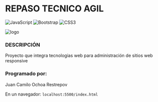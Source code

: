 # REPASO TECNICO AGIL
![JavaScript](https://img.shields.io/badge/javascript-%23323330.svg?style=for-the-badge&logo=javascript&logoColor=%23F7DF1E) 
![Bootstrap](https://img.shields.io/badge/bootstrap-%23563D7C.svg?style=for-the-badge&logo=bootstrap&logoColor=white)
![CSS3](https://img.shields.io/badge/css3-%231572B6.svg?style=for-the-badge&logo=css3&logoColor=white)

![logo](https://cdn.frankerfacez.com/emoticon/139658/4)


### DESCRIPCIÓN

Proyecto que integra tecnologias web para administración de sitios web responsive

### Programado por:
Juan Camilo Ochoa Restrepov

En un navegador:
`localhost:5500/index.html`

